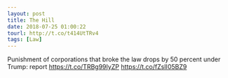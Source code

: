 ```yaml
---
layout: post
title: The Hill
date: 2018-07-25 01:00:22
tourl: http://t.co/t414UtTRv4
tags: [Law]
---
```

Punishment of corporations that broke the law drops by 50 percent under Trump: report https://t.co/TRBg99IyZP https://t.co/fZsII05BZ9